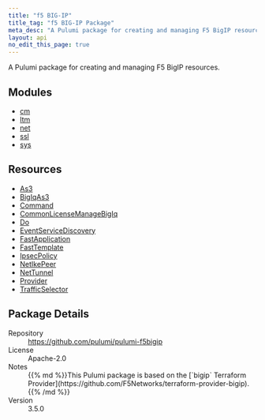 ```yaml
---
title: "f5 BIG-IP"
title_tag: "f5 BIG-IP Package"
meta_desc: "A Pulumi package for creating and managing F5 BigIP resources."
layout: api
no_edit_this_page: true
---
```


<!-- WARNING: this file was generated by Pulumi Docs Generator. -->
<!-- Do not edit by hand unless you're certain you know what you are doing! -->

A Pulumi package for creating and managing F5 BigIP resources.

<h2 id="modules">Modules</h2>
<ul class="api">
    <li><a href="cm/" title="cm"><span class="api-symbol api-symbol--module"></span>cm</a></li>
    <li><a href="ltm/" title="ltm"><span class="api-symbol api-symbol--module"></span>ltm</a></li>
    <li><a href="net/" title="net"><span class="api-symbol api-symbol--module"></span>net</a></li>
    <li><a href="ssl/" title="ssl"><span class="api-symbol api-symbol--module"></span>ssl</a></li>
    <li><a href="sys/" title="sys"><span class="api-symbol api-symbol--module"></span>sys</a></li>
</ul>

<h2 id="resources">Resources</h2>
<ul class="api">
    <li><a href="as3" title="As3"><span class="api-symbol api-symbol--resource"></span>As3</a></li>
    <li><a href="bigiqas3" title="BigIqAs3"><span class="api-symbol api-symbol--resource"></span>BigIqAs3</a></li>
    <li><a href="command" title="Command"><span class="api-symbol api-symbol--resource"></span>Command</a></li>
    <li><a href="commonlicensemanagebigiq" title="CommonLicenseManageBigIq"><span class="api-symbol api-symbol--resource"></span>CommonLicenseManageBigIq</a></li>
    <li><a href="do" title="Do"><span class="api-symbol api-symbol--resource"></span>Do</a></li>
    <li><a href="eventservicediscovery" title="EventServiceDiscovery"><span class="api-symbol api-symbol--resource"></span>EventServiceDiscovery</a></li>
    <li><a href="fastapplication" title="FastApplication"><span class="api-symbol api-symbol--resource"></span>FastApplication</a></li>
    <li><a href="fasttemplate" title="FastTemplate"><span class="api-symbol api-symbol--resource"></span>FastTemplate</a></li>
    <li><a href="ipsecpolicy" title="IpsecPolicy"><span class="api-symbol api-symbol--resource"></span>IpsecPolicy</a></li>
    <li><a href="netikepeer" title="NetIkePeer"><span class="api-symbol api-symbol--resource"></span>NetIkePeer</a></li>
    <li><a href="nettunnel" title="NetTunnel"><span class="api-symbol api-symbol--resource"></span>NetTunnel</a></li>
    <li><a href="provider" title="Provider"><span class="api-symbol api-symbol--resource"></span>Provider</a></li>
    <li><a href="trafficselector" title="TrafficSelector"><span class="api-symbol api-symbol--resource"></span>TrafficSelector</a></li>
</ul>

<h2 id="package-details">Package Details</h2>
<dl class="package-details">
	<dt>Repository</dt>
	<dd><a href="https://github.com/pulumi/pulumi-f5bigip">https://github.com/pulumi/pulumi-f5bigip</a></dd>
	<dt>License</dt>
	<dd>Apache-2.0</dd>
	<dt>Notes</dt>
	<dd>{{% md %}}This Pulumi package is based on the [`bigip` Terraform Provider](https://github.com/F5Networks/terraform-provider-bigip).{{% /md %}}</dd>
	<dt>Version</dt>
	<dd>3.5.0</dd>
</dl>

